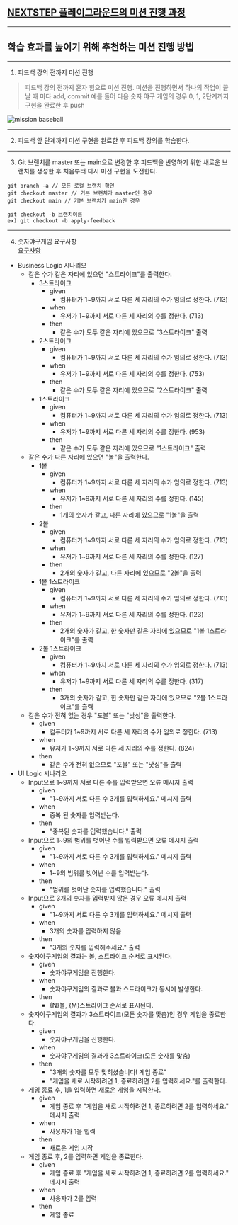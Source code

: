 ## [NEXTSTEP 플레이그라운드의 미션 진행 과정](https://github.com/next-step/nextstep-docs/blob/master/playground/README.md)

---
## 학습 효과를 높이기 위해 추천하는 미션 진행 방법

---
1. 피드백 강의 전까지 미션 진행 
> 피드백 강의 전까지 혼자 힘으로 미션 진행. 미션을 진행하면서 하나의 작업이 끝날 때 마다 add, commit
> 예를 들어 다음 숫자 야구 게임의 경우 0, 1, 2단계까지 구현을 완료한 후 push

![mission baseball](https://raw.githubusercontent.com/next-step/nextstep-docs/master/playground/images/mission_baseball.png)

---
2. 피드백 앞 단계까지 미션 구현을 완료한 후 피드백 강의를 학습한다.

---
3. Git 브랜치를 master 또는 main으로 변경한 후 피드백을 반영하기 위한 새로운 브랜치를 생성한 후 처음부터 다시 미션 구현을 도전한다.

```
git branch -a // 모든 로컬 브랜치 확인
git checkout master // 기본 브랜치가 master인 경우
git checkout main // 기본 브랜치가 main인 경우

git checkout -b 브랜치이름
ex) git checkout -b apply-feedback
```
---
4. 숫자야구게임 요구사항  
[요구사항](docs/requirements.md)
- Business Logic 시나리오 
  - 같은 수가 같은 자리에 있으면 "스트라이크"를 출력한다. 
    - 3스트라이크 
      - given 
        - 컴퓨터가 1~9까지 서로 다른 세 자리의 수가 임의로 정한다. (713) 
      - when
        - 유저가 1~9까지 서로 다른 세 자리의 수를 정한다. (713)
      - then 
        - 같은 수가 모두 같은 자리에 있으므로 "3스트라이크" 출력  
    - 2스트라이크
      - given
        - 컴퓨터가 1~9까지 서로 다른 세 자리의 수가 임의로 정한다. (713)
      - when
        - 유저가 1~9까지 서로 다른 세 자리의 수를 정한다. (753)
      - then
        - 같은 수가 모두 같은 자리에 있으므로 "2스트라이크" 출력
    - 1스트라이크
      - given
        - 컴퓨터가 1~9까지 서로 다른 세 자리의 수가 임의로 정한다. (713)
      - when
        - 유저가 1~9까지 서로 다른 세 자리의 수를 정한다. (953)
      - then
        - 같은 수가 모두 같은 자리에 있으므로 "1스트라이크" 출력
  - 같은 수가 다른 자리에 있으면 "볼"을 출력한다. 
    - 1볼
      - given
        - 컴퓨터가 1~9까지 서로 다른 세 자리의 수가 임의로 정한다. (713)
      - when
        - 유저가 1~9까지 서로 다른 세 자리의 수를 정한다. (145)
      - then
        - 1개의 숫자가 같고, 다른 자리에 있으므로 "1볼"을 출력
    - 2볼
      - given
        - 컴퓨터가 1~9까지 서로 다른 세 자리의 수가 임의로 정한다. (713)
      - when
        - 유저가 1~9까지 서로 다른 세 자리의 수를 정한다. (127)
      - then
        - 2개의 숫자가 같고, 다른 자리에 있으므로 "2볼"을 출력
    - 1볼 1스트라이크
      - given
        - 컴퓨터가 1~9까지 서로 다른 세 자리의 수가 임의로 정한다. (713)
      - when
        - 유저가 1~9까지 서로 다른 세 자리의 수를 정한다. (123)
      - then
        - 2개의 숫자가 같고, 한 숫자만 같은 자리에 있으므로 "1볼 1스트라이크"를 출력
    - 2볼 1스트라이크
      - given
        - 컴퓨터가 1~9까지 서로 다른 세 자리의 수가 임의로 정한다. (713)
      - when
        - 유저가 1~9까지 서로 다른 세 자리의 수를 정한다. (317)
      - then
        - 3개의 숫자가 같고, 한 숫자만 같은 자리에 있으므로 "2볼 1스트라이크"를 출력
  - 같은 수가 전혀 없는 경우 "포볼" 또는 "낫싱"을 출력한다. 
    - given
      - 컴퓨터가 1~9까지 서로 다른 세 자리의 수가 임의로 정한다. (713)
    - when
      - 유저가 1~9까지 서로 다른 세 자리의 수를 정한다. (824)
    - then 
      - 같은 수가 전혀 없으므로 "포볼" 또는 "낫싱"을 출력
- UI Logic 시나리오 
  - Input으로 1~9까지 서로 다른 수를 입력받으면 오류 메시지 출력 
    - given 
      - "1~9까지 서로 다른 수 3개를 입력하세요." 메시지 출력
    - when 
      - 중복 된 숫자를 입력받는다.
    - then 
      - "중복된 숫자를 입력했습니다." 출력
  - Input으로 1~9의 범위를 벗어난 수를 입력받으면 오류 메시지 출력
    - given 
      - "1~9까지 서로 다른 수 3개를 입력하세요." 메시지 출력
    - when 
      - 1~9의 범위를 벗어난 수를 입력받는다.
    - then 
      - "범위를 벗어난 숫자를 입력했습니다." 출력
  - Input으로 3개의 숫자를 입력받지 않은 경우 오류 메시지 출력 
    - given 
      - "1~9까지 서로 다른 수 3개를 입력하세요." 메시지 출력
    - when 
      - 3개의 숫자를 입력하지 않음
    - then 
      - "3개의 숫자를 입력해주세요." 출력 
  - 숫자야구게임의 결과는 볼, 스트라이크 순서로 표시된다. 
    - given 
      - 숫자야구게임을 진행한다. 
    - when 
      - 숫자야구게임의 결과로 볼과 스트라이크가 동시에 발생한다. 
    - then 
      - {N}볼, {M}스트라이크 순서로 표시된다.
  - 숫자야구게임의 결과가 3스트라이크(모든 숫자를 맞춤)인 경우 게임을 종료한다.
    - given 
      - 숫자야구게임을 진행한다. 
    - when 
      - 숫자야구게임의 결과가 3스트라이크(모든 숫자를 맞춤)
    - then 
      - "3개의 숫자를 모두 맞히셨습니다! 게임 종료" 
      - "게임을 새로 시작하려면 1, 종료하려면 2를 입력하세요."를 출력한다. 
  - 게임 종료 후, 1을 입력하면 새로운 게임을 시작한다. 
    - given 
      - 게임 종료 후 "게임을 새로 시작하려면 1, 종료하려면 2를 입력하세요." 메시지 출력
    - when 
      - 사용자가 1을 입력
    - then 
      - 새로운 게임 시작
  - 게임 종료 후, 2를 입력하면 게임을 종료한다.
    - given
      - 게임 종료 후 "게임을 새로 시작하려면 1, 종료하려면 2를 입력하세요." 메시지 출력
    - when
      - 사용자가 2를 입력
    - then
      - 게임 종료 